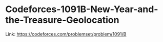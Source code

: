 # Codeforces-1091B-New-Year-and-the-Treasure-Geolocation
Link: https://codeforces.com/problemset/problem/1091/B
